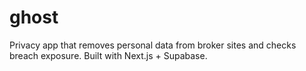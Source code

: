 # ghost
Privacy app that removes personal data from broker sites and checks breach exposure. Built with Next.js + Supabase.
